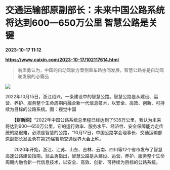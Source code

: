 # 交通运输部原副部长：未来中国公路系统将达到600—650万公里 智慧公路是关键

**2023-10-17 11:12**

**https://www.caixin.com/2023-10-17/102117614.html**

> 翁孟勇认为，中国的自动驾驶方案侧重车路协同发展，智慧公路亦是自动驾驶发展的必需品

  

![](https://img.caixin.com/2023-10-17/169754033419857_840_560.jpg)

2022年10月15日，浙江绍兴，一条建设中的智慧公路。智慧公路是从建设、运营、养护、服务整个生命周期内融合新一代信息技术，以安全、高效、创新、可持续为目标的公路系统。图：视觉中国

  

　　**【财新网】**“2022年中国公路系统总里程已经达到了535万公里，我认为未来将达到600—650万公里，它的运行效率、服务水平、经济性、安全保障能力走传统的路很难，必须是智慧的公路，“10月17日，中国公路学会理事长、交通运输部原副部长翁孟勇在第29届智能交通世界大会上称。

　　2020年开始，浙江、江苏、山东、吉林、云南、四川等12个省市发布了智慧高速公路建设指南。翁孟勇指出，智慧公路是从建设、运营、养护、服务整个生命周期内融合新一代信息技术，以安全、高效、创新、可持续为目标的公路系统。